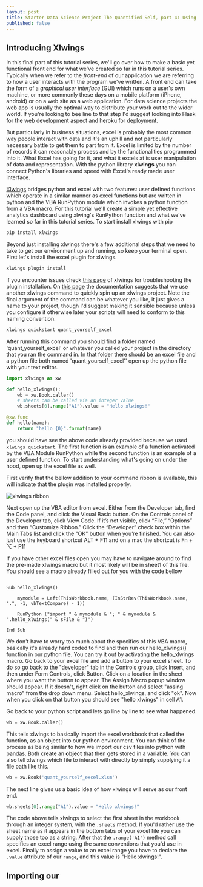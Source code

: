 ```yaml
---
layout: post
title: Starter Data Science Project The Quantified Self, part 4: Using Excel as a front-end
published: false
---
```


## Introducing Xlwings

In this final part of this tutorial series, we'll go over how to make a basic yet functional front end for what we've created so far in this tutorial series.
Typically when we refer to the *front-end* of our application we are referring to how a user interacts with the program we've written. A front end can take the form 
of a *graphical user interface* (GUI) which runs on a user's own machine, or more commonly these days on a mobile platform (iPhone, android) or on a web site as a web 
application. For data science projects the web app is usually the optimal way to distribute your work out to the wider world. If you're looking to bee line to that step I'd suggest looking into Flask for the web development aspect
and heroku for deployment. 

But particularly in business situations, excel is probably the most common way people interact with data and it's an uphill and not particularly necessary battle to get them to part from it. Excel is limited by the number of records it can reasonably process and by the functionalities programmed into it. What Excel has going for it, and what it excels at is user manipulation of data and representation. With the python library **xlwings** you can connect Python's libraries and speed with Excel's ready made user interface. 

[Xlwings](https://docs.xlwings.org/en/stable/) bridges python and excel with two features: user defined functions which operate in a similar manner as excel functions but are written in python and the VBA RunPython module which invokes a python function from a VBA macro. For this tutorial we'll create a simple yet effective analytics dashboard using xlwing's RunPython function and what we've learned so far in this tutorial series. To start install xlwings with pip 
```bash 
pip install xlwings
```
Beyond just installing xlwings there's a few additional steps that we need to take to get our environment up and running, so keep your terminal open. First let's install the excel plugin for xlwings. 
```bash
xlwings plugin install
```
if you encounter issues check [this page](https://docs.xlwings.org/en/stable/addin.html#xlwings-addin) of xlwings for troubleshooting the plugin installation. On [this page](https://docs.xlwings.org/en/stable/quickstart.html) the documentation suggests that we use another xlwings command to quickly spin up an xlwings project. Note the final argument of the command can be whatever you like, it just gives a name to your project, though I'd suggest making it sensible because unless you configure it otherwise later your scripts will need to conform to this naming convention.
```bash 
xlwings quickstart quant_yourself_excel
```

After running this command you should find a folder named 'quant_yourself_excel' or whatever you called your project in the directory that you ran the command in. In that folder there should be an excel file and a python file both named 'quant_yourself_excel'' open up the python file with your text editor.

```python 
import xlwings as xw

def hello_xlwings():
    wb = xw.Book.caller()
    # sheets can be called via an integer value 
    wb.sheets[0].range("A1").value = "Hello xlwings!"

@xw.func
def hello(name):
    return "hello {0}".format(name)


```

you should have see the above code already provided because we used `xlwings quickstart`. The first function is an example of a function activated by the VBA Module RunPython while the second function is an example of a user defined function. To start understanding what's going on under the hood, open up the excel file as well. 

First verify that the bellow addition to your command ribbon is available, this will indicate that the plugin was installed properly. 

![xlwings ribbon](https://docs.xlwings.org/en/stable/_images/ribbon.png)

Next open up the VBA editor from excel. Either from the Developer tab, find the Code panel, and click the Visual Basic button. On the Controls panel of the Developer tab, click View Code. If it’s not visible, click “File,” “Options” and then “Customize Ribbon.” Click the “Developer” check box within the Main Tabs list and click the "OK" button when you’re finished. You can also just use the keyboard shortcut ALT + F11 and on a mac the shortcut is Fn + ⌥ + F11

If you have other excel files open you may have to navigate around to find the pre-made xlwings macro but it most likely will be in sheet1 of this file. You should see a macro already filled out for you with the code bellow
```vba

Sub hello_xlwings()
        
    mymodule = Left(ThisWorkbook.name, (InStrRev(ThisWorkbook.name, ".", -1, vbTextCompare) - 1))
    
    RunPython ("import " & mymodule & "; " & mymodule & ".hello_xlwings(" & sFile & ")")

End Sub

```
We don't have to worry too much about the specifics of this VBA macro, basically it's already hard coded to find and then run our hello_xlwings() function in our python file. You can try it out by activating the hello_xlwings macro. Go back to your excel file and add a button to your excel sheet. To do so go back to the "developer" tab in the Controls group, click Insert, and then under Form Controls, click Button. Click on a location in the sheet where you want the button to appear. The Assign Macro popup window should appear. If it doesn't, right click on the button and select "assing macro" from the drop down menu. Select hello_xlwings, and click "ok". Now when you click on that button you should see "hello xlwings" in cell A1. 

Go back to your python script and lets go line by line to see what happened. 

```python
wb = xw.Book.caller()
```
This tells xlwings to basically import the excel workbook that called the function, as an object into our python environment. You can think of the process as being similar to how we import our csv files into python with pandas. Both create an **object** that then gets stored in a variable. You can also tell xlwings which file to interact with directly by simply supplying it a file path like this. 

```python
wb = xw.Book('quant_yourself_excel.xlsm')
```

The next line gives us a basic idea of how xlwings will serve as our front end. 

```python
wb.sheets[0].range("A1").value = "Hello xlwings!"
```

The code above tells xlwings to select the first sheet in the workbook through an integer system, with the `.sheets` method. If you'd rather use the sheet name as it appears in the bottom tabs of your excel file you can supply those too as a string. After that the `.range('A1')` method call specifies an excel range using the same conventions that you'd use in excel. Finally to assign a value to an excel range you have to declare the `.value` attribute of our `range`, and this value is "Hello xlwings!". 

## Importing our
